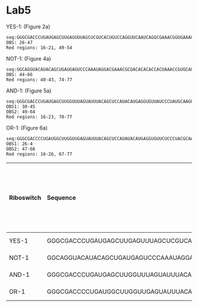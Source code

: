 # Lab5

YES-1: (Figure 2a)
```
seq:GGGCGACCCUGAUGAGCUUGAGUUUAGCUCGUCACUGUCCAGGUUCAAUCAGGCGAAACGGUGAAAGCCGUAGGUUGCCC
OBS: 26-47
Red regions: 16-21, 49-54
```

NOT-1: (Figure 4a)
```
seq:GGCAGGUACAUACAGCUGAUGAGUCCCAAAUAGGACGAAACGCGACACACACCACUAAACCGUGCAGUGUUUUGCGUCCUGUAUUCCACUGC
OBS: 44-66
Red regions: 40-43, 74-77
```

AND-1: (Figure 5a)
```
seq:GGGCGACCCUGAUGAGCUUGGUUUAGUAUUUACAGCUCCAUACAUGAGGUGUUAUCCCUAUGCAAGUUCGAUCAGGCGAAACGGUGAAAGCCGUAGGUUGCCCAGAGACAAU
OBS1: 30-45
OBS2: 49-64
Red regions: 16-23, 70-77
```

OR-1: (Figure 6a)
```
seq:GGGCGACCCCUGAUGGCUUGGUUGAGUAUUUACAGCUCCAUAUACAUGAGGUGUUCUCCCUACGCAAGUUCGAUCAGGCGAAACGGUGAAAGCCGUAGGUUGCCC
OBS1: 26-4 
OBS2: 47-66
Red regions: 16-26, 67-77
```
|Riboswitch|Sequence|Start	and	end	coordinates	of	OBS-1 (blue region)|Start and end coordinates of OBS-2 (blue	region, only applicable	to AND-1 and OR-1)|	Start and end coordinates of the two red regions|
|:----------|:--------|:----------|:--------|:--------|
|YES-1|GGGCGACCCUGAUGAGCUUGAGUUUAGCUCGUCACUGUCCAGGUUCAAUCAGGCGAAACGGUGAAAGCCGUAGGUUGCCC|26-47| None |16-21,49-54|
|NOT-1|GGCAGGUACAUACAGCUGAUGAGUCCCAAAUAGGACGAAACGCGACACACACCACUAAACCGUGCAGUGUUUUGCGUCCUGUAUUCCACUGC|44-66| None | 40-43, 74-77|
|AND-1|GGGCGACCCUGAUGAGCUUGGUUUAGUAUUUACAGCUCCAUACAUGAGGUGUUAUCCCUAUGCAAGUUCGAUCAGGCGAAACGGUGAAAGCCGUAGGUUGCCCAGAGACAAU|30-45|49-64|16-23, 70-77|
|OR-1|GGGCGACCCCUGAUGGCUUGGUUGAGUAUUUACAGCUCCAUAUACAUGAGGUGUUCUCCCUACGCAAGUUCGAUCAGGCGAAACGGUGAAAGCCGUAGGUUGCCC|27-46|47-66|16-26, 67-77|
